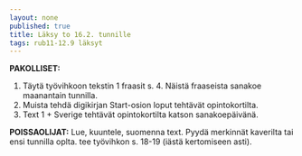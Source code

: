 ```yaml
---
layout: none
published: true
title: Läksy to 16.2. tunnille
tags: rub11-12.9 läksyt
---
```

**PAKOLLISET:**

1. Täytä työvihkoon tekstin 1 fraasit s. 4. Näistä fraaseista sanakoe maanantain tunnilla.
2. Muista tehdä digikirjan Start-osion loput tehtävät opintokortilta.
3. Text 1 + Sverige tehtävät opintokortilta katson sanakoepäivänä.

**POISSAOLIJAT:**
Lue, kuuntele, suomenna text. Pyydä merkinnät kaverilta tai ensi tunnilla oplta. tee työvihkon s. 18-19 (iästä kertomiseen asti).

